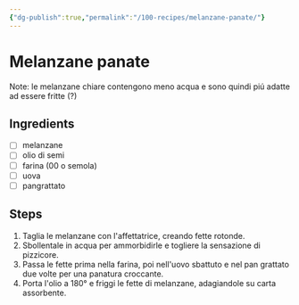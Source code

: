 ```yaml
---
{"dg-publish":true,"permalink":"/100-recipes/melanzane-panate/"}
---
```


# Melanzane panate
Note: le melanzane chiare contengono meno acqua e sono quindi piú adatte ad essere fritte (?)
## Ingredients
- [ ] melanzane
- [ ] olio di semi
- [ ] farina (00 o semola)
- [ ] uova
- [ ] pangrattato
## Steps
1. Taglia le melanzane con l'affettatrice, creando fette rotonde.
2. Sbollentale in acqua per ammorbidirle e togliere la sensazione di pizzicore.
4. Passa le fette prima nella farina, poi nell'uovo sbattuto e nel pan grattato due volte per una panatura croccante. 
3. Porta l'olio a 180° e friggi le fette di melanzane, adagiandole su carta assorbente.